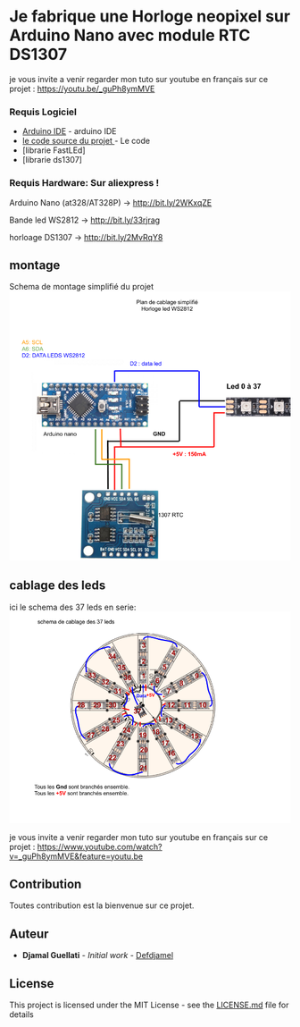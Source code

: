 # Je fabrique une Horloge neopixel sur Arduino Nano avec module RTC DS1307

je vous invite a venir regarder mon tuto sur youtube en français sur ce projet : https://youtu.be/_guPh8ymMVE



### Requis Logiciel
* [Arduino IDE](https://www.arduino.cc) - arduino IDE
* [le code source du projet ](clock_pixel_ds1307.ino) - Le code
* [librarie FastLEd]
* [librarie ds1307]

### Requis Hardware: Sur aliexpress !
Arduino Nano (at328/AT328P) ->  http://bit.ly/2WKxqZE

Bande led WS2812 -> http://bit.ly/33rjrag

horloage DS1307 -> http://bit.ly/2MvRqY8


## montage 
Schema de montage simplifié du projet
![Schema ](plan_simplifié.png?raw=true "plan_simplifié.png")


## cablage  des leds
ici le schema des 37 leds en serie:
![Schema ](Plan%20cablage%20led.png?raw=true "Plan cablage led.png")


je vous invite a venir regarder mon tuto sur youtube en français sur ce projet : https://www.youtube.com/watch?v=_guPh8ymMVE&feature=youtu.be




## Contribution

Toutes contribution est la bienvenue sur ce projet.


## Auteur

* **Djamal Guellati** - *Initial work* - [Defdjamel](https://github.com/Defdjamel)


## License

This project is licensed under the MIT License - see the [LICENSE.md](LICENSE.md) file for details
